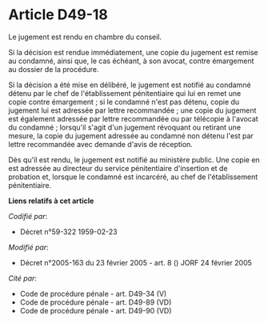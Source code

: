 # Article D49-18

Le jugement est rendu en chambre du conseil.

Si la décision est rendue immédiatement, une copie du jugement est remise au condamné, ainsi que, le cas échéant, à son
avocat, contre émargement au dossier de la procédure.

Si la décision a été mise en délibéré, le jugement est notifié au condamné détenu par le chef de l'établissement
pénitentiaire qui lui en remet une copie contre émargement ; si le condamné n'est pas détenu, copie du jugement lui est
adressée par lettre recommandée ; une copie du jugement est également adressée par lettre recommandée ou par télécopie à
l'avocat du condamné ; lorsqu'il s'agit d'un jugement révoquant ou retirant une mesure, la copie du jugement adressée au
condamné non détenu l'est par lettre recommandée avec demande d'avis de réception.

Dès qu'il est rendu, le jugement est notifié au ministère public. Une copie en est adressée au directeur du service
pénitentiaire d'insertion et de probation et, lorsque le condamné est incarcéré, au chef de l'établissement pénitentiaire.

**Liens relatifs à cet article**

_Codifié par_:

  - Décret n°59-322 1959-02-23

_Modifié par_:

  - Décret n°2005-163 du 23 février 2005 - art. 8 () JORF 24 février 2005

_Cité par_:

  - Code de procédure pénale - art. D49-34 (V)
  - Code de procédure pénale - art. D49-89 (VD)
  - Code de procédure pénale - art. D49-90 (VD)
